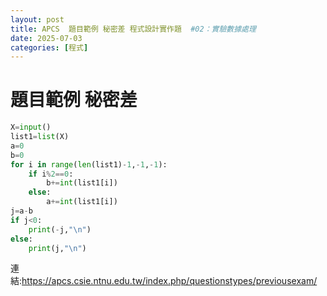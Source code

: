 ```yaml
---
layout: post
title: APCS  題目範例 秘密差 程式設計實作題  #02：實驗數據處理
date: 2025-07-03
categories: [程式]
---
```



#  題目範例 秘密差
```python
X=input()
list1=list(X)
a=0
b=0
for i in range(len(list1)-1,-1,-1):
    if i%2==0:
        b+=int(list1[i])
    else:
        a+=int(list1[i])
j=a-b
if j<0:
    print(-j,"\n")
else:
    print(j,"\n")

```
連結:https://apcs.csie.ntnu.edu.tw/index.php/questionstypes/previousexam/
